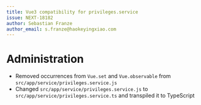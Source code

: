 ```yaml
---
title: Vue3 compatibility for privileges.service
issue: NEXT-18182
author: Sebastian Franze
author_email: s.franze@haokeyingxiao.com
---
```

# Administration
* Removed occurrences from `Vue.set` and `Vue.observable` from `src/app/service/privileges.service.js`
* Changed `src/app/service/privileges.service.js` to `src/app/service/privileges.service.ts` and transpiled it to TypeScript
